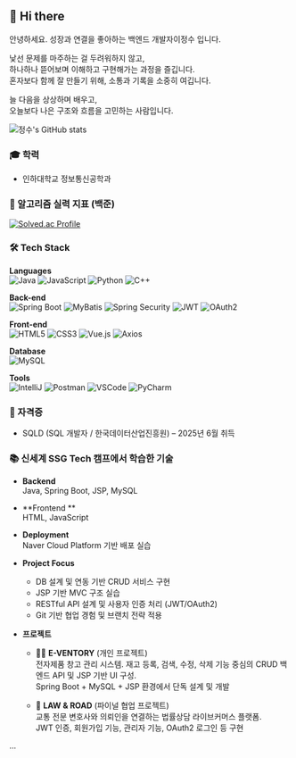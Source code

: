 ## 👋 Hi there 


안녕하세요. 성장과 연결을 좋아하는 백엔드 개발자이정수 입니다.

낯선 문제를 마주하는 걸 두려워하지 않고,  
하나하나 뜯어보며 이해하고 구현해가는 과정을 즐깁니다.  
혼자보다 함께 잘 만들기 위해, 소통과 기록을 소중히 여깁니다.

늘 다음을 상상하며 배우고,  
오늘보다 나은 구조와 흐름을 고민하는 사람입니다.

![정수's GitHub stats](https://github-readme-stats.vercel.app/api?username=dlwjdtn1112&show_icons=true&theme=default)


### 🎓 학력
- 인하대학교 정보통신공학과

  
### 🧠 알고리즘 실력 지표 (백준)

[![Solved.ac Profile](http://mazassumnida.wtf/api/v2/generate_badge?boj=dlwjdtn1112)](https://solved.ac/profile/dlwjdtn1112)


### 🛠️ Tech Stack

**Languages**  
![Java](https://img.shields.io/badge/Java-007396?style=flat&logo=java&logoColor=white)
![JavaScript](https://img.shields.io/badge/JavaScript-F7DF1E?style=flat&logo=javascript&logoColor=black)
![Python](https://img.shields.io/badge/Python-3776AB?style=flat&logo=python&logoColor=white)
![C++](https://img.shields.io/badge/C++-00599C?style=flat&logo=cplusplus&logoColor=white)

**Back-end**  
![Spring Boot](https://img.shields.io/badge/SpringBoot-6DB33F?style=flat&logo=springboot&logoColor=white)
![MyBatis](https://img.shields.io/badge/MyBatis-000000?style=flat)
![Spring Security](https://img.shields.io/badge/Spring%20Security-6DB33F?style=flat)
![JWT](https://img.shields.io/badge/JWT-000000?style=flat)
![OAuth2](https://img.shields.io/badge/OAuth2-0072C6?style=flat)

**Front-end**  
![HTML5](https://img.shields.io/badge/HTML5-E34F26?style=flat&logo=html5&logoColor=white)
![CSS3](https://img.shields.io/badge/CSS3-1572B6?style=flat&logo=css3&logoColor=white)
![Vue.js](https://img.shields.io/badge/Vue.js-4FC08D?style=flat)
![Axios](https://img.shields.io/badge/Axios-5A29E4?style=flat)

**Database**  
![MySQL](https://img.shields.io/badge/MySQL-4479A1?style=flat)


**Tools**  
![IntelliJ](https://img.shields.io/badge/IntelliJIDEA-000000?style=flat)
![Postman](https://img.shields.io/badge/Postman-FF6C37?style=flat)
![VSCode](https://img.shields.io/badge/VSCode-007ACC?style=flat)
![PyCharm](https://img.shields.io/badge/PyCharm-000000?style=flat&logo=pycharm&logoColor=white)



### 📄 자격증
- SQLD (SQL 개발자 / 한국데이터산업진흥원) – 2025년 6월 취득



### 📚 신세계 SSG Tech 캠프에서 학습한 기술

- **Backend**  
  Java, Spring Boot, JSP, MySQL

- **Frontend **  
  HTML, JavaScript

- **Deployment**  
  Naver Cloud Platform 기반 배포 실습 

- **Project Focus**  
  - DB 설계 및 연동 기반 CRUD 서비스 구현  
  - JSP 기반 MVC 구조 실습  
  - RESTful API 설계 및 사용자 인증 처리 (JWT/OAuth2)  
  - Git 기반 협업 경험 및 브랜치 전략 적용

- **프로젝트**  
  - 🧑‍💻 **E-VENTORY** (개인 프로젝트)  
    전자제품 창고 관리 시스템. 재고 등록, 검색, 수정, 삭제 기능 중심의 CRUD 백엔드 API 및 JSP 기반 UI 구성.  
    Spring Boot + MySQL + JSP 환경에서 단독 설계 및 개발

  - 🤝 **LAW & ROAD** (파이널 협업 프로젝트)  
    교통 전문 변호사와 의뢰인을 연결하는 법률상담 라이브커머스 플랫폼.  
    JWT 인증, 회원가입 기능, 관리자 기능, OAuth2 로그인 등 구현

  






...
